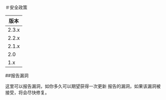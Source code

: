 ＃安全政策


|    版本    |
| ---------- |
| 2.3.x | | 支持反馈 | | Support |
| 2.2.x | | 已停止支持 | | Not Supported |
| 2.1.x | | 支持反馈 | | Support |
| 2.0 | | 已停止支持 | | Not Supported |
| 1.x | | 已停止支持 | | Not Supported |

##报告漏洞

这里可以报告漏洞，如你多久可以期望获得一次更新
报告的漏洞，如果该漏洞被接受，将会尽快修复。

